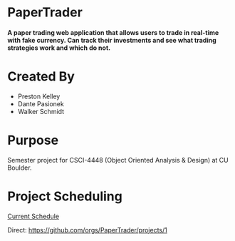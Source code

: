 # PaperTrader

#### A paper trading web application that allows users to trade in real-time with fake currency. Can track their investments and see what trading strategies work and which do not.

# Created By
* Preston Kelley
* Dante Pasionek
* Walker Schmidt

# Purpose
Semester project for CSCI-4448 (Object Oriented Analysis & Design) at CU Boulder.

# Project Scheduling
[Current Schedule](https://github.com/orgs/PaperTrader/projects/1)



Direct: https://github.com/orgs/PaperTrader/projects/1
